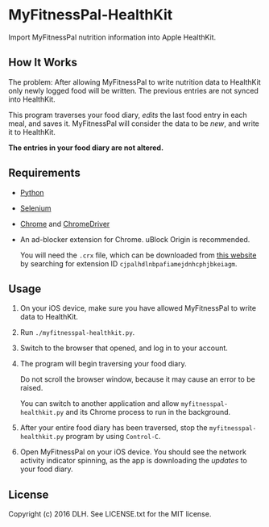 # MyFitnessPal-HealthKit

Import MyFitnessPal nutrition information into Apple HealthKit.

## How It Works

The problem: After allowing MyFitnessPal to write nutrition data to HealthKit
only newly logged food will be written. The previous entries are not synced
into HealthKit.

This program traverses your food diary, *edits* the last food entry in each
meal, and saves it. MyFitnessPal will consider the data to be *new*, and write
it to HealthKit.

**The entries in your food diary are not altered.**

## Requirements

* [Python](https://www.python.org)
* [Selenium](http://www.seleniumhq.org)
* [Chrome](https://www.google.com/chrome/) and
  [ChromeDriver](https://sites.google.com/a/chromium.org/chromedriver/)
* An ad-blocker extension for Chrome. uBlock Origin is recommended.

  You will need the `.crx` file, which can be downloaded from [this
  website](http://chrome-extension-downloader.com) by searching for extension
  ID `cjpalhdlnbpafiamejdnhcphjbkeiagm`.

## Usage

1. On your iOS device, make sure you have allowed MyFitnessPal to write data to
   HealthKit.
2. Run `./myfitnesspal-healthkit.py`.
3. Switch to the browser that opened, and log in to your account.
4. The program will begin traversing your food diary.

   Do not scroll the browser window, because it may cause an error to be
   raised.
   
   You can switch to another application and allow `myfitnesspal-healthkit.py`
   and its Chrome process to run in the background.
5. After your entire food diary has been traversed, stop the
   `myfitnesspal-healthkit.py` program by using `Control-C`.
6. Open MyFitnessPal on your iOS device. You should see the network activity
   indicator spinning, as the app is downloading the *updates* to your food
   diary.

## License

Copyright (c) 2016 DLH. See LICENSE.txt for the MIT license.
